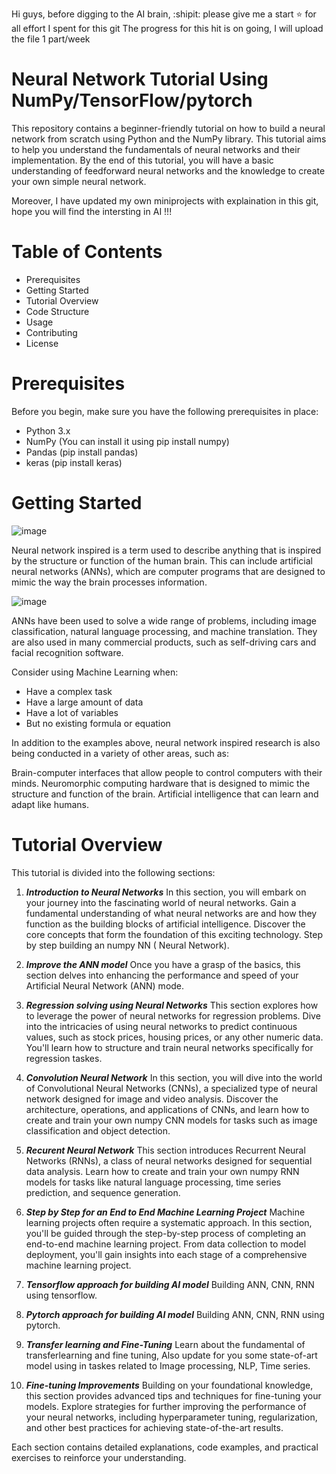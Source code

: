 Hi guys, before digging to the AI brain, :shipit: please give me a start :star: for all effort I spent for this git 
The progress for this hit is on going, I will upload the file 1 part/week
# Neural Network Tutorial Using NumPy/TensorFlow/pytorch
This repository contains a beginner-friendly tutorial on how to build a neural network from scratch using Python and the NumPy library. This tutorial aims to help you understand the fundamentals of neural networks and their implementation. By the end of this tutorial, you will have a basic understanding of feedforward neural networks and the knowledge to create your own simple neural network.

Moreover, I have updated my own miniprojects with explaination in this git, hope you will find the intersting in AI !!! 
# Table of Contents
* Prerequisites
* Getting Started
* Tutorial Overview
* Code Structure
* Usage
* Contributing
* License
# Prerequisites

Before you begin, make sure you have the following prerequisites in place:

* Python 3.x
* NumPy (You can install it using pip install numpy)
* Pandas (pip install pandas)
* keras (pip install keras)

# Getting Started
![image](https://github.com/LaiTheTrung/neural_network_numpy/assets/100464098/f3738863-c309-4d99-a7d7-3ec568276b4d)

Neural network inspired is a term used to describe anything that is inspired by the structure or function of the human brain. This can include artificial neural networks (ANNs), which are computer programs that are designed to mimic the way the brain processes information.

![image](https://github.com/LaiTheTrung/neural_network_numpy/assets/100464098/28e6d998-eabb-4945-a7b5-4aabe49ff6d5)


ANNs have been used to solve a wide range of problems, including image classification, natural language processing, and machine translation. They are also used in many commercial products, such as self-driving cars and facial recognition software.


Consider using Machine Learning when:
* Have a complex task
* Have a large amount of data
* Have a lot of variables
* But no existing formula or equation


In addition to the examples above, neural network inspired research is also being conducted in a variety of other areas, such as:

Brain-computer interfaces that allow people to control computers with their minds.
Neuromorphic computing hardware that is designed to mimic the structure and function of the brain.
Artificial intelligence that can learn and adapt like humans.
# Tutorial Overview
This tutorial is divided into the following sections:

1. ***Introduction to Neural Networks*** 
In this section, you will embark on your journey into the fascinating world of neural networks. Gain a fundamental understanding of what neural networks are and how they function as the building blocks of artificial intelligence. Discover the core concepts that form the foundation of this exciting technology. Step by step building an numpy NN ( Neural Network).


2. ***Improve the ANN model*** 
Once you have a grasp of the basics, this section delves into enhancing the performance and speed of your Artificial Neural Network (ANN) mode.



4. ***Regression solving using Neural Networks*** 
This section explores how to leverage the power of neural networks for regression problems. Dive into the intricacies of using neural networks to predict continuous values, such as stock prices, housing prices, or any other numeric data. You'll learn how to structure and train neural networks specifically for regression taskes.

5. ***Convolution Neural Network***
In this section, you will dive into the world of Convolutional Neural Networks (CNNs), a specialized type of neural network designed for image and video analysis. Discover the architecture, operations, and applications of CNNs, and learn how to create and train your own numpy CNN models for tasks such as image classification and object detection.

6. ***Recurent Neural Network***
This section introduces Recurrent Neural Networks (RNNs), a class of neural networks designed for sequential data analysis. Learn how to create and train your own numpy RNN models for tasks like natural language processing, time series prediction, and sequence generation.

7. ***Step by Step for an End to End Machine Learning Project*** 
Machine learning projects often require a systematic approach. In this section, you'll be guided through the step-by-step process of completing an end-to-end machine learning project. From data collection to model deployment, you'll gain insights into each stage of a comprehensive machine learning project.

8. ***Tensorflow approach for building AI model***
Building ANN, CNN, RNN using tensorflow.

9. ***Pytorch approach for building AI model***
Building ANN, CNN, RNN using pytorch.

10. ***Transfer learning and Fine-Tuning***
Learn about the fundamental of transferlearning and fine tuning, Also update for you some state-of-art model using in taskes related to Image processing, NLP, Time series.

11. ***Fine-tuning Improvements*** 
Building on your foundational knowledge, this section provides advanced tips and techniques for fine-tuning your models. Explore strategies for further improving the performance of your neural networks, including hyperparameter tuning, regularization, and other best practices for achieving state-of-the-art results.

Each section contains detailed explanations, code examples, and practical exercises to reinforce your understanding.
